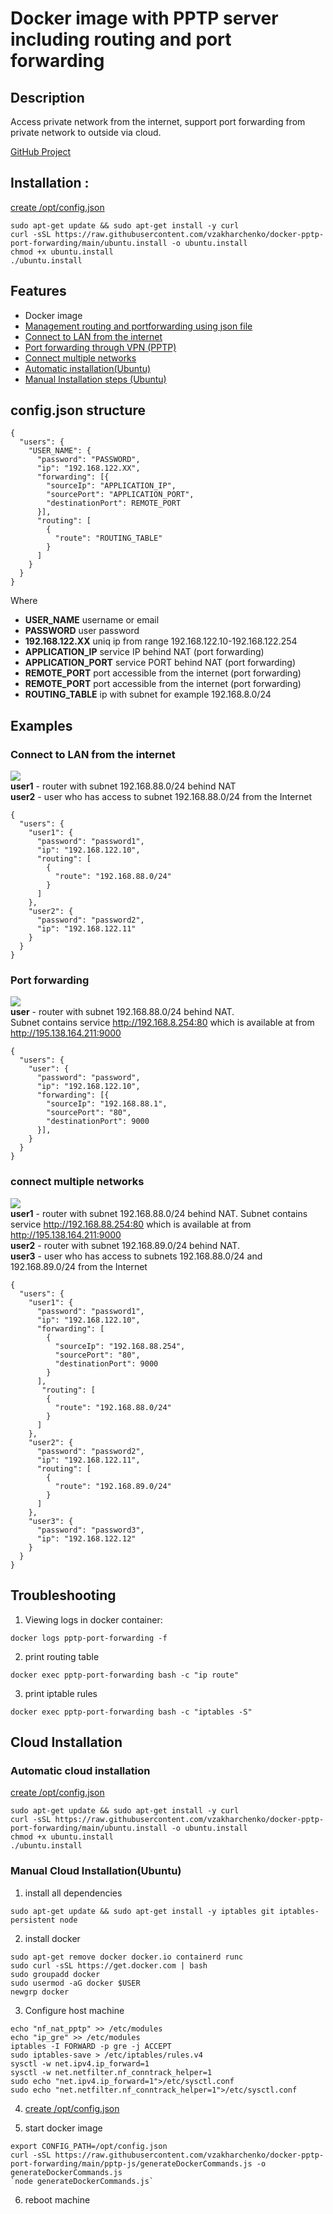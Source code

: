 # Docker image with PPTP server including routing and port forwarding

## Description
Access private network from the internet, support port forwarding from private network to outside via cloud.

[GitHub Project](https://github.com/vzakharchenko/docker-pptp-port-forwarding)
## Installation :
[create /opt/config.json](#configjson-structure)  
```
sudo apt-get update && sudo apt-get install -y curl
curl -sSL https://raw.githubusercontent.com/vzakharchenko/docker-pptp-port-forwarding/main/ubuntu.install -o ubuntu.install
chmod +x ubuntu.install
./ubuntu.install
```  

## Features
 - Docker image
 - [Management routing  and portforwarding using json file](#configjson-structure)
 - [Connect to LAN from the internet](#connect-to-lan-from-the--internet)
 - [Port forwarding through VPN (PPTP)](#port-forwarding)
 - [Connect multiple networks](#connect-multiple-networks)
 - [Automatic installation(Ubuntu)](#automatic-cloud-installation)
 - [Manual Installation steps (Ubuntu)](#manual-cloud-installationubuntu)

## config.json structure

```
{
  "users": {
    "USER_NAME": {
      "password": "PASSWORD",
      "ip": "192.168.122.XX",
      "forwarding": [{
        "sourceIp": "APPLICATION_IP",
        "sourcePort": "APPLICATION_PORT",
        "destinationPort": REMOTE_PORT
      }],
      "routing": [
        {
          "route": "ROUTING_TABLE"
        }
      ]
    }
  }
}
```
Where
- **USER_NAME** username or email  
- **PASSWORD** user password  
- **192.168.122.XX** uniq ip from range 192.168.122.10-192.168.122.254  
- **APPLICATION_IP** service IP behind NAT (port forwarding)   
- **APPLICATION_PORT** service PORT behind NAT (port forwarding)  
- **REMOTE_PORT**  port accessible from the internet (port forwarding)  
- **REMOTE_PORT**  port accessible from the internet (port forwarding)  
- **ROUTING_TABLE**  ip with subnet for example 192.168.8.0/24  

## Examples

### Connect to LAN from the  internet
![](https://github.com/vzakharchenko/docker-pptp-port-forwarding/blob/main/img/pptpRouting.png?raw=true)  
**user1** - router with subnet 192.168.88.0/24 behind NAT  
**user2** - user who has access to subnet 192.168.88.0/24 from the Internet  
```
{
  "users": {
    "user1": {
      "password": "password1",
      "ip": "192.168.122.10",
      "routing": [
        {
          "route": "192.168.88.0/24"
        }
      ]
    },
    "user2": {
      "password": "password2",
      "ip": "192.168.122.11"
    }
  }
}
```

### Port forwarding
![](https://github.com/vzakharchenko/docker-pptp-port-forwarding/blob/main/img/pptpWithRouting.png?raw=true)  
**user** - router with subnet 192.168.88.0/24 behind NAT.  
Subnet contains service http://192.168.8.254:80 which is available at from http://195.138.164.211:9000  

```
{
  "users": {
    "user": {
      "password": "password",
      "ip": "192.168.122.10",
      "forwarding": [{
        "sourceIp": "192.168.88.1",
        "sourcePort": "80",
        "destinationPort": 9000
      }],
    }
  }
}
```
### connect multiple networks
![](https://github.com/vzakharchenko/docker-pptp-port-forwarding/blob/main/img/pptpWithRouting2.png?raw=true)  
**user1** - router with subnet 192.168.88.0/24 behind NAT. Subnet contains service http://192.168.88.254:80 which is available at from http://195.138.164.211:9000  
**user2** - router with subnet 192.168.89.0/24 behind NAT.  
**user3** - user who has access to subnets 192.168.88.0/24 and 192.168.89.0/24 from the Internet  
```
{
  "users": {
    "user1": {
      "password": "password1",
      "ip": "192.168.122.10",
      "forwarding": [
        {
          "sourceIp": "192.168.88.254",
          "sourcePort": "80",
          "destinationPort": 9000
        }
      ],
       "routing": [
        {
          "route": "192.168.88.0/24"
        }
      ]
    },
    "user2": {
      "password": "password2",
      "ip": "192.168.122.11",
      "routing": [
        {
          "route": "192.168.89.0/24"
        }
      ]
    },
    "user3": {
      "password": "password3",
      "ip": "192.168.122.12"
    }
  }
}
```


## Troubleshooting
1. Viewing logs in docker container:  
```
docker logs pptp-port-forwarding -f
```
2. print routing table  
```
docker exec pptp-port-forwarding bash -c "ip route"
```
3. print iptable rules  
```
docker exec pptp-port-forwarding bash -c "iptables -S"
```


## Cloud Installation
### Automatic cloud installation
[create /opt/config.json](#configjson-structure)  
```
sudo apt-get update && sudo apt-get install -y curl
curl -sSL https://raw.githubusercontent.com/vzakharchenko/docker-pptp-port-forwarding/main/ubuntu.install -o ubuntu.install
chmod +x ubuntu.install
./ubuntu.install
```

### Manual Cloud Installation(Ubuntu)

1. install all dependencies  
```
sudo apt-get update && sudo apt-get install -y iptables git iptables-persistent node
```
2. install docker  
```
sudo apt-get remove docker docker.io containerd runc
sudo curl -sSL https://get.docker.com | bash
sudo groupadd docker
sudo usermod -aG docker $USER
newgrp docker
```

3. Configure host machine  
```
echo "nf_nat_pptp" >> /etc/modules
echo "ip_gre" >> /etc/modules
iptables -I FORWARD -p gre -j ACCEPT
sudo iptables-save > /etc/iptables/rules.v4
sysctl -w net.ipv4.ip_forward=1
sysctl -w net.netfilter.nf_conntrack_helper=1
sudo echo "net.ipv4.ip_forward=1">/etc/sysctl.conf
sudo echo "net.netfilter.nf_conntrack_helper=1">/etc/sysctl.conf
```
4. [create /opt/config.json](#configjson-structure)  

5. start docker image  

```
export CONFIG_PATH=/opt/config.json
curl -sSL https://raw.githubusercontent.com/vzakharchenko/docker-pptp-port-forwarding/main/pptp-js/generateDockerCommands.js -o generateDockerCommands.js
`node generateDockerCommands.js`
```
6. reboot machine  

